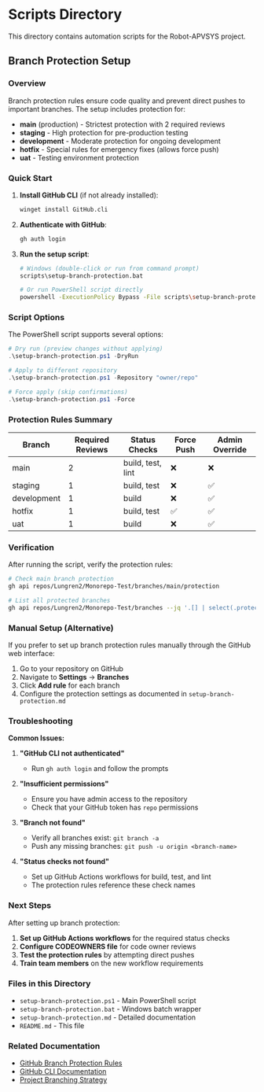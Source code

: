 # Scripts Directory

This directory contains automation scripts for the Robot-APVSYS project.

## Branch Protection Setup

### Overview

Branch protection rules ensure code quality and prevent direct pushes to important branches. The setup includes protection for:

- **main** (production) - Strictest protection with 2 required reviews
- **staging** - High protection for pre-production testing
- **development** - Moderate protection for ongoing development
- **hotfix** - Special rules for emergency fixes (allows force push)
- **uat** - Testing environment protection

### Quick Start

1. **Install GitHub CLI** (if not already installed):
   ```bash
   winget install GitHub.cli
   ```

2. **Authenticate with GitHub**:
   ```bash
   gh auth login
   ```

3. **Run the setup script**:
   ```bash
   # Windows (double-click or run from command prompt)
   scripts\setup-branch-protection.bat
   
   # Or run PowerShell script directly
   powershell -ExecutionPolicy Bypass -File scripts\setup-branch-protection.ps1
   ```

### Script Options

The PowerShell script supports several options:

```powershell
# Dry run (preview changes without applying)
.\setup-branch-protection.ps1 -DryRun

# Apply to different repository
.\setup-branch-protection.ps1 -Repository "owner/repo"

# Force apply (skip confirmations)
.\setup-branch-protection.ps1 -Force
```

### Protection Rules Summary

| Branch | Required Reviews | Status Checks | Force Push | Admin Override |
|--------|------------------|---------------|------------|----------------|
| main | 2 | build, test, lint | ❌ | ❌ |
| staging | 1 | build, test | ❌ | ✅ |
| development | 1 | build | ❌ | ✅ |
| hotfix | 1 | build, test | ✅ | ✅ |
| uat | 1 | build | ❌ | ✅ |

### Verification

After running the script, verify the protection rules:

```bash
# Check main branch protection
gh api repos/Lungren2/Monorepo-Test/branches/main/protection

# List all protected branches
gh api repos/Lungren2/Monorepo-Test/branches --jq '.[] | select(.protected == true) | .name'
```

### Manual Setup (Alternative)

If you prefer to set up branch protection rules manually through the GitHub web interface:

1. Go to your repository on GitHub
2. Navigate to **Settings** → **Branches**
3. Click **Add rule** for each branch
4. Configure the protection settings as documented in `setup-branch-protection.md`

### Troubleshooting

**Common Issues:**

1. **"GitHub CLI not authenticated"**
   - Run `gh auth login` and follow the prompts

2. **"Insufficient permissions"**
   - Ensure you have admin access to the repository
   - Check that your GitHub token has `repo` permissions

3. **"Branch not found"**
   - Verify all branches exist: `git branch -a`
   - Push any missing branches: `git push -u origin <branch-name>`

4. **"Status checks not found"**
   - Set up GitHub Actions workflows for build, test, and lint
   - The protection rules reference these check names

### Next Steps

After setting up branch protection:

1. **Set up GitHub Actions workflows** for the required status checks
2. **Configure CODEOWNERS file** for code owner reviews
3. **Test the protection rules** by attempting direct pushes
4. **Train team members** on the new workflow requirements

### Files in this Directory

- `setup-branch-protection.ps1` - Main PowerShell script
- `setup-branch-protection.bat` - Windows batch wrapper
- `setup-branch-protection.md` - Detailed documentation
- `README.md` - This file

### Related Documentation

- [GitHub Branch Protection Rules](https://docs.github.com/en/repositories/configuring-branches-and-merges-in-your-repository/defining-the-mergeability-of-pull-requests/about-protected-branches)
- [GitHub CLI Documentation](https://cli.github.com/manual/)
- [Project Branching Strategy](../TODO/README.md)